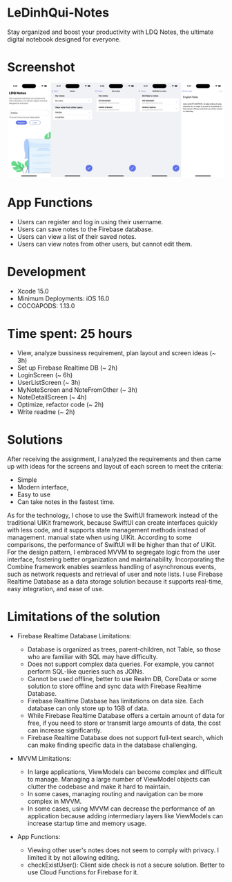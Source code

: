 # LeDinhQui-Notes
Stay organized and boost your productivity with LDQ Notes, the ultimate digital notebook designed for everyone.

# Screenshot
![alt text](https://github.com/dinhqui17/LeDinhQui-Notes/blob/main/screenshot.jpg)

# App Functions
+ Users can register and log in using their username.
+ Users can save notes to the Firebase database.
+ Users can view a list of their saved notes.
+ Users can view notes from other users, but cannot edit them.

# Development
+ Xcode 15.0
+ Minimum Deployments: iOS 16.0
+ COCOAPODS: 1.13.0

# Time spent: 25 hours
+ View, analyze bussiness requirement, plan layout and screen ideas  (~ 3h)
+ Set up Firebase Realtime DB (~ 2h)
+ LoginScreen (~ 6h)
+ UserListScreen (~ 3h)
+ MyNoteScreen and NoteFromOther (~ 3h)
+ NoteDetailScreen (~ 4h)
+ Optimize, refactor code (~ 2h)
+ Write readme (~ 2h)

# Solutions

After receiving the assignment, I analyzed the requirements and then came up with ideas for the screens and layout of each screen to meet the criteria:
+ Simple
+ Modern interface,
+ Easy to use
+ Can take notes in the fastest time.

As for the technology, I chose to use the SwiftUI framework instead of the traditional UIKit framework, because SwiftUI can create interfaces quickly with less code, and it supports state management methods instead of management. manual state when using UIKit. According to some comparisons, the performance of SwiftUI will be higher than that of UIKit. For the design pattern, I embraced MVVM to segregate logic from the user interface, fostering better organization and maintainability. Incorporating the Combine framework enables seamless handling of asynchronous events, such as network requests and retrieval of user and note lists. I use Firebase Realtime Database as a data storage solution because it supports real-time, easy integration, and ease of use.

# Limitations of the solution
+ Firebase Realtime Database Limitations:
  + Database is organized as trees, parent-children, not Table, so those who are familiar with SQL may have difficulty.
  + Does not support complex data queries. For example, you cannot perform SQL-like queries such as JOINs.
  + Cannot be used offline, better to use Realm DB, CoreData or some solution to store offline and sync data with Firebase Realtime Database.
  + Firebase Realtime Database has limitations on data size. Each database can only store up to 1GB of data.
  + While Firebase Realtime Database offers a certain amount of data for free, if you need to store or transmit large amounts of data, the cost can increase significantly.
  + Firebase Realtime Database does not support full-text search, which can make finding specific data in the database challenging.
 
+ MVVM Limitations:
  + In large applications, ViewModels can become complex and difficult to manage. Managing a large number of ViewModel objects can clutter the codebase and make it hard to maintain.
  + In some cases, managing routing and navigation can be more complex in MVVM.
  + In some cases, using MVVM can decrease the performance of an application because adding intermediary layers like ViewModels can increase startup time and memory usage.
 
+ App Functions:
  + Viewing other user's notes does not seem to comply with privacy. I limited it by not allowing editing.
  + checkExistUser(): Client side check is not a secure solution. Better to use Cloud Functions for Firebase for it.


